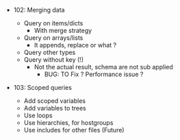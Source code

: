 

* 102: Merging data

  - Query on items/dicts
    + With merge strategy
  - Query on arrays/lists
    + It appends, replace or what ?
  - Query other types
  - Query without key (!)
    + Not the actual result, schema are not sub applied
      * BUG: TO Fix ? Performance issue ?

* 103: Scoped queries
  - Add scoped variables
  - Add variables to trees
  - Use loops
  - Use hierarchies, for hostgroups
  - Use includes for other files (Future)


